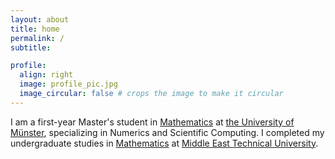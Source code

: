 ```yaml
---
layout: about
title: home
permalink: /
subtitle: 

profile:
  align: right
  image: profile_pic.jpg
  image_circular: false # crops the image to make it circular
---
```


I am a first-year Master's student in [Mathematics](https://www.uni-muenster.de/MathematicsMuenster/) at [the University of Münster](https://www.uni-muenster.de/en/), specializing in Numerics and Scientific Computing. I completed my undergraduate studies in [Mathematics](https://math.metu.edu.tr/) at [Middle East Technical University](https://www.metu.edu.tr/).
